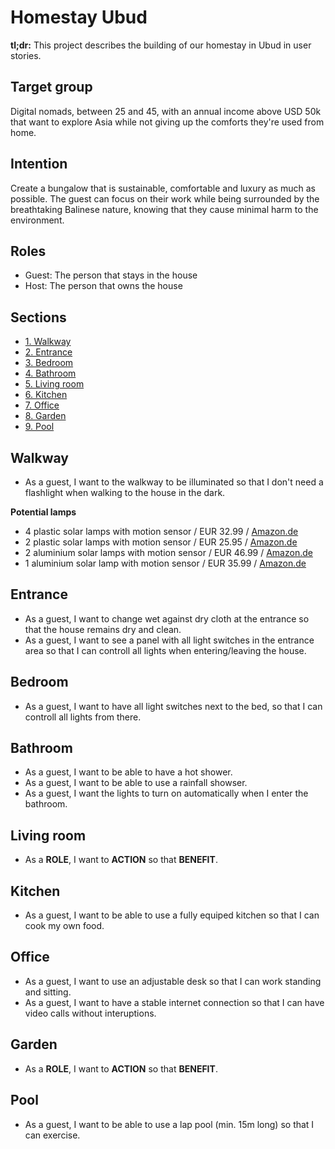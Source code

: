 # Homestay Ubud

**tl;dr:** This project describes the building of our homestay in Ubud in user stories. 

## Target group

Digital nomads, between 25 and 45, with an annual income above USD 50k that want to explore Asia while not giving up the comforts they're used from home.

## Intention

Create a bungalow that is sustainable, comfortable and luxury as much as possible. The guest can focus on their work while being surrounded by the breathtaking Balinese nature, knowing that they cause minimal harm to the environment.

## Roles

- Guest: The person that stays in the house
- Host: The person that owns the house

## Sections

- [1. Walkway](https://github.com/nielslange/homestay-ubud/blob/master/README.md#walkway)
- [2. Entrance](https://github.com/nielslange/homestay-ubud/blob/master/README.md#entrance)
- [3. Bedroom](https://github.com/nielslange/homestay-ubud/blob/master/README.md#bedroom)
- [4. Bathroom](https://github.com/nielslange/homestay-ubud/blob/master/README.md#bathroom)
- [5. Living room](https://github.com/nielslange/homestay-ubud/blob/master/README.md#living-room)
- [6. Kitchen](https://github.com/nielslange/homestay-ubud/blob/master/README.md#kitchen)
- [7. Office](https://github.com/nielslange/homestay-ubud/blob/master/README.md#office)
- [8. Garden](https://github.com/nielslange/homestay-ubud/blob/master/README.md#garden)
- [9. Pool](https://github.com/nielslange/homestay-ubud/blob/master/README.MD#pool)

## Walkway

- As a guest, I want to the walkway to be illuminated so that I don't need a flashlight when walking to the house in the dark.

**Potential lamps**

- 4 plastic solar lamps with motion sensor / EUR 32.99 / [Amazon.de](https://www.amazon.de/dp/B07H7HKXN9/ref=sspa_dk_detail_9?psc=1&pd_rd_i=B07H7HKXN9&pd_rd_w=MVWj6&pf_rd_p=a2b45d00-f3d1-42b5-b2b8-cb600f0a225a&pd_rd_wg=Iivzh&pf_rd_r=5BZ08YCGNF5K0CX17GPS&pd_rd_r=93fd31bb-92e8-4aab-bbde-28c7e3511ca4&spLa=ZW5jcnlwdGVkUXVhbGlmaWVyPUEzMEQxV0tQTEVURjlXJmVuY3J5cHRlZElkPUEwNTY5ODAyM0E4NkUzWTI4NUlNOCZlbmNyeXB0ZWRBZElkPUEwODQ4NjQyMUdYQTYzUTlINkRCRiZ3aWRnZXROYW1lPXNwX2RldGFpbF90aGVtYXRpYyZhY3Rpb249Y2xpY2tSZWRpcmVjdCZkb05vdExvZ0NsaWNrPXRydWU=)
- 2 plastic solar lamps with motion sensor / EUR 25.95 / [Amazon.de](https://www.amazon.de/Solarleuchte-HETP-Bewegungsmelder-Sicherheitswandleuchte-Wasserdichte/dp/B07L2PH535/ref=pd_bxgy_201_img_2/260-9139727-4441548?_encoding=UTF8&pd_rd_i=B07L2PH535&pd_rd_r=02b9ff5b-13f2-4135-ae6a-645afc896814&pd_rd_w=EXZWK&pd_rd_wg=I8E2H&pf_rd_p=145f2b0a-fbe5-41b1-a2b2-845c622cfaf5&pf_rd_r=WEDVNF34AQYQ2KHD5HNM&psc=1&refRID=WEDVNF34AQYQ2KHD5HNM)
- 2 aluminium solar lamps with motion sensor / EUR 46.99 / [Amazon.de](https://www.amazon.de/Licwshi-Solarleuchten-Aluminiumlegierungsgeh%C3%A4use-Wasserdichtkeit-Radar-Bewegungsinduktion/dp/B075Q4J4YG/ref=pd_aw_sbs_201_4/260-9139727-4441548?_encoding=UTF8&pd_rd_i=B075Q4J4YG&pd_rd_r=7684afdc-8100-4a6a-b81e-03ef9fd77e34&pd_rd_w=oeJY9&pd_rd_wg=dCOdc&pf_rd_p=ecf0cb80-06b1-4598-85b1-6d77c4f95871&pf_rd_r=V44FAHG97EMSD3T4ZXJQ&psc=1&refRID=V44FAHG97EMSD3T4ZXJQ)
- 1 aluminium solar lamp with motion sensor / EUR 35.99 / [Amazon.de](https://www.amazon.de/Solarleuchten-Bewegungsmelder-Sicherheitsleuchten-Aluminiumlegierung-Au%C3%9Fenwandleuchten/dp/B07RHTG887/ref=pd_aw_sbs_201_2/260-9139727-4441548?_encoding=UTF8&pd_rd_i=B07RHTG887&pd_rd_r=7684afdc-8100-4a6a-b81e-03ef9fd77e34&pd_rd_w=oeJY9&pd_rd_wg=dCOdc&pf_rd_p=ecf0cb80-06b1-4598-85b1-6d77c4f95871&pf_rd_r=V44FAHG97EMSD3T4ZXJQ&psc=1&refRID=V44FAHG97EMSD3T4ZXJQ)

## Entrance

- As a guest, I want to change wet against dry cloth at the entrance so that the house remains dry and clean.  
- As a guest, I want to see a panel with all light switches in the entrance area so that I can controll all lights when entering/leaving the house.

## Bedroom

- As a guest, I want to have all light switches next to the bed, so that I can controll all lights from there.

## Bathroom

- As a guest, I want to be able to have a hot shower.
- As a guest, I want to be able to use a rainfall showser.
- As a guest, I want the lights to turn on automatically when I enter the bathroom.

## Living room

- As a **ROLE**, I want to **ACTION** so that **BENEFIT**.

## Kitchen

- As a guest, I want to be able to use a fully equiped kitchen so that I can cook my own food.

## Office

- As a guest, I want to use an adjustable desk so that I can work standing and sitting.
- As a guest, I want to have a stable internet connection so that I can have video calls without interuptions.

## Garden

- As a **ROLE**, I want to **ACTION** so that **BENEFIT**.

## Pool

- As a guest, I want to be able to use a lap pool (min. 15m long) so that I can exercise. 

